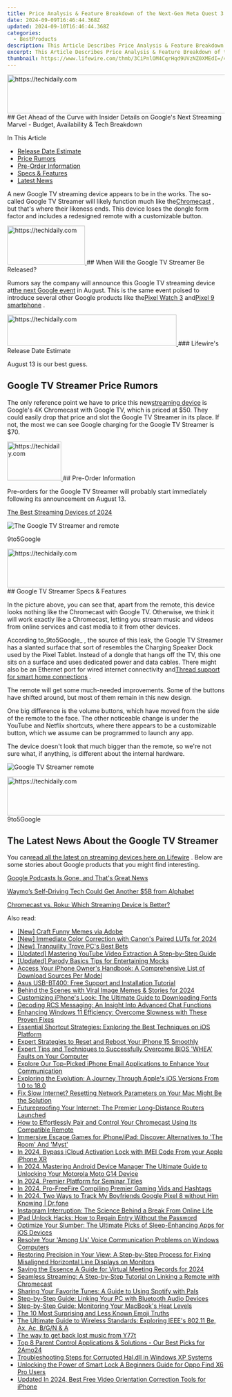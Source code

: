 ```yaml
---
title: Price Analysis & Feature Breakdown of the Next-Gen Meta Quest 3 VR Headset
date: 2024-09-09T16:46:44.368Z
updated: 2024-09-10T16:46:44.368Z
categories:
  - BestProducts
description: This Article Describes Price Analysis & Feature Breakdown of the Next-Gen Meta Quest 3 VR Headset
excerpt: This Article Describes Price Analysis & Feature Breakdown of the Next-Gen Meta Quest 3 VR Headset
thumbnail: https://www.lifewire.com/thmb/3CiPnlOM4CqrHqd9UVzNZ0XMEdI=/400x300/filters:no_upscale():max_bytes(150000):strip_icc():format(webp)/meta-quest-3-headset-controllers-2e620c5746c445ddaeb137a9bc255ae0.jpg
---
```


<!-- affiliate ads begin -->
<a href="https://aidotcom.pxf.io/c/5597632/2129043/19576" target="_top" id="2129043">
  <img src="//a.impactradius-go.com/display-ad/19576-2129043" border="0" alt="https://techidaily.com" width="728" height="90"/>
</a>
<img height="0" width="0" src="https://aidotcom.pxf.io/i/5597632/2129043/19576" style="position:absolute;visibility:hidden;" border="0" />
<!-- affiliate ads end -->
## Get Ahead of the Curve with Insider Details on Google's Next Streaming Marvel - Budget, Availability & Tech Breakdown

In This Article

* [Release Date Estimate](https://www.lifewire.com/#toc-when-will-the-google-tv-streamer-be-released)
* [Price Rumors](https://www.lifewire.com/#toc-google-tv-streamer-price-rumors)
* [Pre-Order Information](https://www.lifewire.com/#toc-pre-order-information)
* [Specs & Features](https://www.lifewire.com/#toc-google-tv-streamer-specs--features)
* [Latest News](https://www.lifewire.com/#toc-the-latest-news-about-the-google-tv-streamer)

 A new Google TV streaming device appears to be in the works. The so-called Google TV Streamer will likely function much like the[Chromecast](https://www.lifewire.com/guide-to-chromecast-2438213) , but that's where their likeness ends. This device loses the dongle form factor and includes a redesigned remote with a customizable button.  

<!-- affiliate ads begin -->
<a href="https://aligracehair.sjv.io/c/5597632/2135411/19272" target="_top" id="2135411">
  <img src="//a.impactradius-go.com/display-ad/19272-2135411" border="0" alt="https://techidaily.com" width="180" height="90"/>
</a>
<img height="0" width="0" src="https://aligracehair.sjv.io/i/5597632/2135411/19272" style="position:absolute;visibility:hidden;" border="0" />
<!-- affiliate ads end -->
## When Will the Google TV Streamer Be Released?

 Rumors say the company will announce this Google TV streaming device at[the next Google event](https://www.lifewire.com/google-event-5205756) in August. This is the same event poised to introduce several other Google products like the[Pixel Watch 3](https://www.lifewire.com/google-pixel-watch-3-8431024) and[Pixel 9 smartphone](https://www.lifewire.com/google-pixel-9-8630767) .  

<!-- affiliate ads begin -->
<a href="https://aligracehair.sjv.io/c/5597632/2135403/19272" target="_top" id="2135403">
  <img src="//a.impactradius-go.com/display-ad/19272-2135403" border="0" alt="https://techidaily.com" width="392" height="72"/>
</a>
<img height="0" width="0" src="https://aligracehair.sjv.io/i/5597632/2135403/19272" style="position:absolute;visibility:hidden;" border="0" />
<!-- affiliate ads end -->
### Lifewire's Release Date Estimate

August 13 is our best guess.

## Google TV Streamer Price Rumors

 The only reference point we have to price this new[streaming device](https://www.lifewire.com/what-is-a-streaming-device-5208767) is Google's 4K Chromecast with Google TV, which is priced at $50\. They could easily drop that price and slot the Google TV Streamer in its place. If not, the most we can see Google charging for the Google TV Streamer is $70.

<!-- affiliate ads begin -->
<a href="https://aligracehair.sjv.io/c/5597632/2135365/19272" target="_top" id="2135365">
  <img src="//a.impactradius-go.com/display-ad/19272-2135365" border="0" alt="https://techidaily.com" width="125" height="90"/>
</a>
<img height="0" width="0" src="https://aligracehair.sjv.io/i/5597632/2135365/19272" style="position:absolute;visibility:hidden;" border="0" />
<!-- affiliate ads end -->
## Pre-Order Information

 Pre-orders for the Google TV Streamer will probably start immediately following its announcement on August 13.

[The Best Streaming Devices of 2024](https://www.lifewire.com/best-streaming-devices-8682806)

![The Google TV Streamer and remote](https://www.lifewire.com/thmb/-vnWbTJuk9OzmaxhkBjEiqhYPRA=/960x0/filters:no_upscale():max_bytes(200000):strip_icc():format(webp)/google-tv-streamer-remote-f778bf371f604247a3e9592a4f4d4f6b.jpg)

9to5Google

<!-- affiliate ads begin -->
<a href="https://ephamedtechinc.pxf.io/c/5597632/2137212/26400" target="_top" id="2137212">
  <img src="//a.impactradius-go.com/display-ad/26400-2137212" border="0" alt="https://techidaily.com" width="728" height="90"/>
</a>
<img height="0" width="0" src="https://ephamedtechinc.pxf.io/i/5597632/2137212/26400" style="position:absolute;visibility:hidden;" border="0" />
<!-- affiliate ads end -->
## Google TV Streamer Specs & Features

 In the picture above, you can see that, apart from the remote, this device looks nothing like the Chromecast with Google TV. Otherwise, we think it will work exactly like a Chromecast, letting you stream music and videos from online services and cast media to it from other devices.

 According to_9to5Google_ , the source of this leak, the Google TV Streamer has a slanted surface that sort of resembles the Charging Speaker Dock used by the Pixel Tablet. Instead of a dongle that hangs off the TV, this one sits on a surface and uses dedicated power and data cables. There might also be an Ethernet port for wired internet connectivity and[Thread support for smart home connections](https://9to5google.com/2024/07/28/google-tv-streamer-fcc/) .

 The remote will get some much-needed improvements. Some of the buttons have shifted around, but most of them remain in this new design.

 One big difference is the volume buttons, which have moved from the side of the remote to the face. The other noticeable change is under the YouTube and Netflix shortcuts, where there appears to be a customizable button, which we assume can be programmed to launch any app.

 The device doesn't look that much bigger than the remote, so we're not sure what, if anything, is different about the internal hardware.  

![Google TV Streamer remote](https://www.lifewire.com/thmb/a47wfU6UCU7urolc1HR8HsvT2D8=/960x0/filters:no_upscale():max_bytes(200000):strip_icc():format(webp)/Google-TV-Streamer-Remote-ee116f9ff7d44f16a632d2414517c129.jpg)

<!-- affiliate ads begin -->
<a href="https://appsumo.8odi.net/c/5597632/2118326/7443" target="_top" id="2118326">
  <img src="//a.impactradius-go.com/display-ad/7443-2118326" border="0" alt="https://techidaily.com" width="728" height="90"/>
</a>
<img height="0" width="0" src="https://appsumo.8odi.net/i/5597632/2118326/7443" style="position:absolute;visibility:hidden;" border="0" />
<!-- affiliate ads end -->
9to5Google

## The Latest News About the Google TV Streamer

 You can[read all the latest on streaming devices here on Lifewire](https://www.lifewire.com/streaming-news-4797038) . Below are some stories about Google products that you might find interesting.

[Google Podcasts Is Gone, and That's Great News](https://www.lifewire.com/google-podcasts-is-gone-8628147)

[Waymo’s Self-Driving Tech Could Get Another $5B from Alphabet](https://www.lifewire.com/alphabets-5-billion-dollar-waymo-investment-8682877)

[Chromecast vs. Roku: Which Streaming Device Is Better?](https://www.lifewire.com/chromecast-vs-roku-4580492)


<ins class="adsbygoogle"
     style="display:block"
     data-ad-format="autorelaxed"
     data-ad-client="ca-pub-7571918770474297"
     data-ad-slot="1223367746"></ins>



<ins class="adsbygoogle"
     style="display:block"
     data-ad-client="ca-pub-7571918770474297"
     data-ad-slot="8358498916"
     data-ad-format="auto"
     data-full-width-responsive="true"></ins>

<span class="atpl-alsoreadstyle">Also read:</span>
<div><ul>
<li><a href="https://extra-hints.techidaily.com/new-craft-funny-memes-via-adobe/"><u>[New] Craft Funny Memes via Adobe</u></a></li>
<li><a href="https://vp-tips.techidaily.com/new-immediate-color-correction-with-canons-paired-luts-for-2024/"><u>[New] Immediate Color Correction with Canon's Paired LUTs for 2024</u></a></li>
<li><a href="https://screen-sharing-recording.techidaily.com/new-tranquility-trove-pcs-best-bets/"><u>[New] Tranquility Trove PC's Best Bets</u></a></li>
<li><a href="https://facebook-video-footage.techidaily.com/updated-mastering-youtube-video-extraction-a-step-by-step-guide/"><u>[Updated] Mastering YouTube Video Extraction A Step-by-Step Guide</u></a></li>
<li><a href="https://facebook-video-share.techidaily.com/updated-parody-basics-tips-for-entertaining-mocks/"><u>[Updated] Parody Basics Tips for Entertaining Mocks</u></a></li>
<li><a href="https://tech-recovery.techidaily.com/access-your-iphone-owners-handbook-a-comprehensive-list-of-download-sources-per-model/"><u>Access Your iPhone Owner's Handbook: A Comprehensive List of Download Sources Per Model</u></a></li>
<li><a href="https://driver-install.techidaily.com/asus-usb-bt400-free-support-and-installation-tutorial/"><u>Asus USB-BT400: Free Support and Installation Tutorial</u></a></li>
<li><a href="https://extra-resources.techidaily.com/behind-the-scenes-with-viral-image-memes-and-stories-for-2024/"><u>Behind the Scenes with Viral Image Memes & Stories for 2024</u></a></li>
<li><a href="https://tech-recovery.techidaily.com/customizing-iphones-look-the-ultimate-guide-to-downloading-fonts/"><u>Customizing iPhone's Look: The Ultimate Guide to Downloading Fonts</u></a></li>
<li><a href="https://tech-recovery.techidaily.com/decoding-rcs-messaging-an-insight-into-advanced-chat-functions/"><u>Decoding RCS Messaging: An Insight Into Advanced Chat Functions</u></a></li>
<li><a href="https://tech-recovery.techidaily.com/enhancing-windows-11-efficiency-overcome-slowness-with-these-proven-fixes/"><u>Enhancing Windows 11 Efficiency: Overcome Slowness with These Proven Fixes</u></a></li>
<li><a href="https://tech-recovery.techidaily.com/essential-shortcut-strategies-exploring-the-best-techniques-on-ios-platform/"><u>Essential Shortcut Strategies: Exploring the Best Techniques on iOS Platform</u></a></li>
<li><a href="https://tech-recovery.techidaily.com/expert-strategies-to-reset-and-reboot-your-iphone-15-smoothly/"><u>Expert Strategies to Reset and Reboot Your iPhone 15 Smoothly</u></a></li>
<li><a href="https://tech-recovery.techidaily.com/expert-tips-and-techniques-to-successfully-overcome-bios-whea-faults-on-your-computer/"><u>Expert Tips and Techniques to Successfully Overcome BIOS 'WHEA' Faults on Your Computer</u></a></li>
<li><a href="https://tech-recovery.techidaily.com/explore-our-top-picked-iphone-email-applications-to-enhance-your-communication/"><u>Explore Our Top-Picked iPhone Email Applications to Enhance Your Communication</u></a></li>
<li><a href="https://tech-recovery.techidaily.com/exploring-the-evolution-a-journey-through-apples-ios-versions-from-10-to-180/"><u>Exploring the Evolution: A Journey Through Apple's iOS Versions From 1.0 to 18.0</u></a></li>
<li><a href="https://tech-recovery.techidaily.com/1722899078319-fix-slow-internet-resetting-network-parameters-on-your-mac-might-be-the-solution/"><u>Fix Slow Internet? Resetting Network Parameters on Your Mac Might Be the Solution</u></a></li>
<li><a href="https://buynow-tips.techidaily.com/futureproofing-your-internet-the-premier-long-distance-routers-launched/"><u>Futureproofing Your Internet: The Premier Long-Distance Routers Launched</u></a></li>
<li><a href="https://tech-recovery.techidaily.com/how-to-effortlessly-pair-and-control-your-chromecast-using-its-compatible-remote/"><u>How to Effortlessly Pair and Control Your Chromecast Using Its Compatible Remote</u></a></li>
<li><a href="https://tech-recovery.techidaily.com/immersive-escape-games-for-iphoneipad-discover-alternatives-to-the-room-and-myst/"><u>Immersive Escape Games for iPhone/iPad: Discover Alternatives to 'The Room' And 'Myst'</u></a></li>
<li><a href="https://activate-lock.techidaily.com/in-2024-bypass-icloud-activation-lock-with-imei-code-from-your-apple-iphone-xr-by-drfone-ios/"><u>In 2024, Bypass iCloud Activation Lock with IMEI Code From your Apple iPhone XR</u></a></li>
<li><a href="https://android-unlock.techidaily.com/in-2024-mastering-android-device-manager-the-ultimate-guide-to-unlocking-your-motorola-moto-g14-device-by-drfone-android/"><u>In 2024, Mastering Android Device Manager The Ultimate Guide to Unlocking Your Motorola Moto G14 Device</u></a></li>
<li><a href="https://extra-approaches.techidaily.com/in-2024-premier-platform-for-seminar-titles/"><u>In 2024, Premier Platform for Seminar Titles</u></a></li>
<li><a href="https://youtube-help.techidaily.com/in-2024-pro-freefire-compiling-premier-gaming-vids-and-hashtags/"><u>In 2024, Pro-FreeFire Compiling Premier Gaming Vids and Hashtags</u></a></li>
<li><a href="https://android-location-track.techidaily.com/in-2024-two-ways-to-track-my-boyfriends-google-pixel-8-without-him-knowing-drfone-by-drfone-virtual-android/"><u>In 2024, Two Ways to Track My Boyfriends Google Pixel 8 without Him Knowing | Dr.fone</u></a></li>
<li><a href="https://facebook.techidaily.com/instagram-interruption-the-science-behind-a-break-from-online-life/"><u>Instagram Interruption: The Science Behind a Break From Online Life</u></a></li>
<li><a href="https://tech-recovery.techidaily.com/ipad-unlock-hacks-how-to-regain-entry-without-the-password/"><u>IPad Unlock Hacks: How to Regain Entry Without the Password</u></a></li>
<li><a href="https://tech-recovery.techidaily.com/optimize-your-slumber-the-ultimate-picks-of-sleep-enhancing-apps-for-ios-devices/"><u>Optimize Your Slumber: The Ultimate Picks of Sleep-Enhancing Apps for iOS Devices</u></a></li>
<li><a href="https://win-blog.techidaily.com/resolve-your-among-us-voice-communication-problems-on-windows-computers/"><u>Resolve Your 'Among Us' Voice Communication Problems on Windows Computers</u></a></li>
<li><a href="https://tech-recovery.techidaily.com/restoring-precision-in-your-view-a-step-by-step-process-for-fixing-misaligned-horizontal-line-displays-on-monitors/"><u>Restoring Precision in Your View: A Step-by-Step Process for Fixing Misaligned Horizontal Line Displays on Monitors</u></a></li>
<li><a href="https://desktop-recording.techidaily.com/saving-the-essence-a-guide-for-virtual-meeting-records-for-2024/"><u>Saving the Essence A Guide for Virtual Meeting Records for 2024</u></a></li>
<li><a href="https://tech-recovery.techidaily.com/seamless-streaming-a-step-by-step-tutorial-on-linking-a-remote-with-chromecast/"><u>Seamless Streaming: A Step-by-Step Tutorial on Linking a Remote with Chromecast</u></a></li>
<li><a href="https://tech-recovery.techidaily.com/sharing-your-favorite-tunes-a-guide-to-using-spotify-with-pals/"><u>Sharing Your Favorite Tunes: A Guide to Using Spotify with Pals</u></a></li>
<li><a href="https://tech-recovery.techidaily.com/step-by-step-guide-linking-your-pc-with-bluetooth-audio-devices/"><u>Step-by-Step Guide: Linking Your PC with Bluetooth Audio Devices</u></a></li>
<li><a href="https://tech-recovery.techidaily.com/step-by-step-guide-monitoring-your-macbooks-heat-levels/"><u>Step-by-Step Guide: Monitoring Your MacBook's Heat Levels</u></a></li>
<li><a href="https://tech-recovery.techidaily.com/the-10-most-surprising-and-less-known-emoji-truths/"><u>The 10 Most Surprising and Less Known Emoji Truths</u></a></li>
<li><a href="https://tech-recovery.techidaily.com/the-ultimate-guide-to-wireless-standards-exploring-ieees-80211-be-ax-ac-bgn-and-a/"><u>The Ultimate Guide to Wireless Standards: Exploring IEEE's 802.11 Be, Ax, Ac, B/G/N & A</u></a></li>
<li><a href="https://techidaily.com/the-way-to-get-back-lost-music-from-y77t-by-fonelab-android-recover-music/"><u>The way to get back lost music from Y77t</u></a></li>
<li><a href="https://tech-recovery.techidaily.com/top-8-parent-control-applications-and-solutions-our-best-picks-for-2amo24/"><u>Top 8 Parent Control Applications & Solutions - Our Best Picks for 2Amo24</u></a></li>
<li><a href="https://tech-recovery.techidaily.com/troubleshooting-steps-for-corrupted-haldll-in-windows-xp-systems/"><u>Troubleshooting Steps for Corrupted Hal.dll in Windows XP Systems</u></a></li>
<li><a href="https://easy-unlock-android.techidaily.com/unlocking-the-power-of-smart-lock-a-beginners-guide-for-oppo-find-x6-pro-users-by-drfone-android/"><u>Unlocking the Power of Smart Lock A Beginners Guide for Oppo Find X6 Pro Users</u></a></li>
<li><a href="https://video-content-creator.techidaily.com/updated-in-2024-best-free-video-orientation-correction-tools-for-iphone/"><u>Updated In 2024, Best Free Video Orientation Correction Tools for iPhone</u></a></li>
</ul></div>
